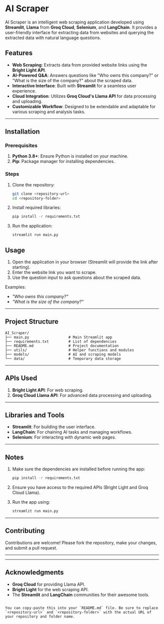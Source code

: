 
# AI Scraper

AI Scraper is an intelligent web scraping application developed using **Streamlit**, **Llama** from **Groq Cloud**, **Selenium**, and **LangChain**. It provides a user-friendly interface for extracting data from websites and querying the extracted data with natural language questions.

## Features

- **Web Scraping**: Extracts data from provided website links using the **Bright Light API**.
- **AI-Powered Q&A**: Answers questions like "Who owns this company?" or "What is the size of the company?" about the scraped data.
- **Interactive Interface**: Built with **Streamlit** for a seamless user experience.
- **Cloud Integration**: Utilizes **Groq Cloud's Llama API** for data processing and uploading.
- **Customizable Workflow**: Designed to be extendable and adaptable for various scraping and analysis tasks.

---

## Installation

### Prerequisites

1. **Python 3.8+**: Ensure Python is installed on your machine.
2. **Pip**: Package manager for installing dependencies.

### Steps

1. Clone the repository:
   ```bash
   git clone <repository-url>
   cd <repository-folder>
   ```

2. Install required libraries:
   ```bash
   pip install -r requirements.txt
   ```

3. Run the application:
   ```bash
   streamlit run main.py
   ```



## Usage

1. Open the application in your browser (Streamlit will provide the link after starting).
2. Enter the website link you want to scrape.
3. Use the question input to ask questions about the scraped data.

Examples:
- *"Who owns this company?"*
- *"What is the size of the company?"*

---

## Project Structure

```
AI_Scraper/
├── main.py                  # Main Streamlit app
├── requirements.txt         # List of dependencies
├── README.md                # Project documentation
├── utils/                   # Helper functions and modules
├── models/                  # AI and scraping models
└── data/                    # Temporary data storage
```

---

## APIs Used

1. **Bright Light API**: For web scraping.
2. **Groq Cloud Llama API**: For advanced data processing and uploading.

---

## Libraries and Tools

- **Streamlit**: For building the user interface.
- **LangChain**: For chaining AI tasks and managing workflows.
- **Selenium**: For interacting with dynamic web pages.

---

## Notes

1. Make sure the dependencies are installed before running the app:
   ```bash
   pip install -r requirements.txt
   ```

2. Ensure you have access to the required APIs (Bright Light and Groq Cloud Llama).

3. Run the app using:
   ```bash
   streamlit run main.py
   ```

---

## Contributing

Contributions are welcome! Please fork the repository, make your changes, and submit a pull request.

---

---

## Acknowledgments

- **Groq Cloud** for providing Llama API.
- **Bright Light** for the web scraping API.
- The **Streamlit** and **LangChain** communities for their awesome tools.
```

You can copy-paste this into your `README.md` file. Be sure to replace `<repository-url>` and `<repository-folder>` with the actual URL of your repository and folder name.
